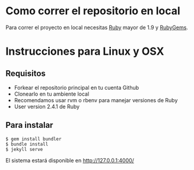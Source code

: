 # Como correr el repositorio en local

Para correr el proyecto en local necesitas
[Ruby](https://www.ruby-lang.org/es/) mayor de 1.9 y
[RubyGems](https://rubygems.org/pages/download/).

# Instrucciones para Linux y OSX

## Requisitos

* Forkear el repositorio principal en tu cuenta Github
* Clonearlo en tu ambiente local
* Recomendamos usar rvm o rbenv para manejar versiones de Ruby
* User version 2.4.1 de Ruby

## Para instalar 

```
$ gem install bundler
$ bundle install
$ jekyll serve
```

El sistema estará disponible en http://127.0.0.1:4000/